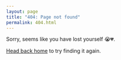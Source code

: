 ```yaml
---
layout: page
title: "404: Page not found"
permalink: 404.html
---
```


<p class="lead">Sorry, seems like you have lost yourself 😭💔. </p>
<p class= "lead"> <a href="{{ site.baseurl }}/">Head back home</a> to try finding it again.</p>
